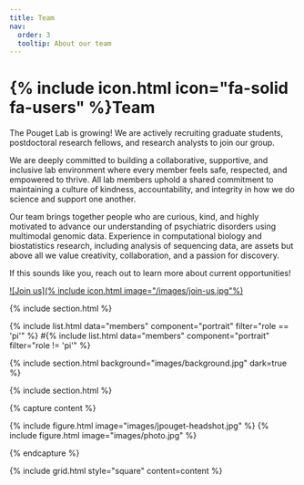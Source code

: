 ```yaml
---
title: Team
nav:
  order: 3
  tooltip: About our team
---
```


# {% include icon.html icon="fa-solid fa-users" %}Team

The Pouget Lab is growing! We are actively recruiting graduate students, postdoctoral research fellows, and research analysts to join our group.

We are deeply committed to building a collaborative, supportive, and inclusive lab environment where every member feels safe, respected, and empowered to thrive. All lab members uphold a shared commitment to maintaining a culture of kindness, accountability, and integrity in how we do science and support one another. 

Our team brings together people who are curious, kind, and highly motivated to advance our understanding of psychiatric disorders using multimodal genomic data. Experience in computational biology and biostatistics research, including analysis of sequencing data, are assets but above all we value creativity, collaboration, and a passion for discovery.

If this sounds like you, reach out to learn more about current opportunities!

[![Join us](% include icon.html image="/images/join-us.jpg"%)](mailto:jennie.pouget@camh.ca?subject=Joining%20the%20Pouget%20Lab)

{% include section.html %}

{% include list.html data="members" component="portrait" filter="role == 'pi'" %}
#{% include list.html data="members" component="portrait" filter="role != 'pi'" %}

{% include section.html background="images/background.jpg" dark=true %}

{% include section.html %}

{% capture content %}

{% include figure.html image="images/jpouget-headshot.jpg" %}
{% include figure.html image="images/photo.jpg" %}

{% endcapture %}

{% include grid.html style="square" content=content %}
